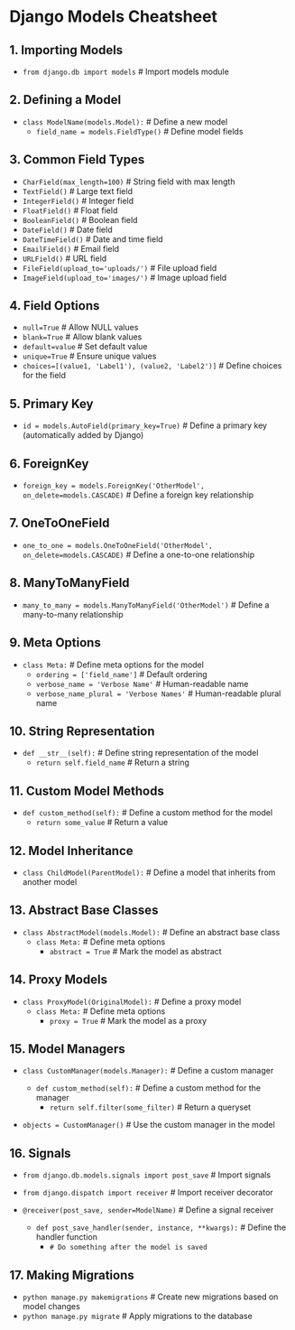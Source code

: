 # Django Models Cheatsheet

## 1. Importing Models
- `from django.db import models`  # Import models module

## 2. Defining a Model
- `class ModelName(models.Model):`  # Define a new model
  - `field_name = models.FieldType()`  # Define model fields

## 3. Common Field Types
- `CharField(max_length=100)`  # String field with max length
- `TextField()`  # Large text field
- `IntegerField()`  # Integer field
- `FloatField()`  # Float field
- `BooleanField()`  # Boolean field
- `DateField()`  # Date field
- `DateTimeField()`  # Date and time field
- `EmailField()`  # Email field
- `URLField()`  # URL field
- `FileField(upload_to='uploads/')`  # File upload field
- `ImageField(upload_to='images/')`  # Image upload field

## 4. Field Options
- `null=True`  # Allow NULL values
- `blank=True`  # Allow blank values
- `default=value`  # Set default value
- `unique=True`  # Ensure unique values
- `choices=[(value1, 'Label1'), (value2, 'Label2')]`  # Define choices for the field

## 5. Primary Key
- `id = models.AutoField(primary_key=True)`  # Define a primary key (automatically added by Django)

## 6. ForeignKey
- `foreign_key = models.ForeignKey('OtherModel', on_delete=models.CASCADE)`  # Define a foreign key relationship

## 7. OneToOneField
- `one_to_one = models.OneToOneField('OtherModel', on_delete=models.CASCADE)`  # Define a one-to-one relationship

## 8. ManyToManyField
- `many_to_many = models.ManyToManyField('OtherModel')`  # Define a many-to-many relationship

## 9. Meta Options
- `class Meta:`  # Define meta options for the model
  - `ordering = ['field_name']`  # Default ordering
  - `verbose_name = 'Verbose Name'`  # Human-readable name
  - `verbose_name_plural = 'Verbose Names'`  # Human-readable plural name

## 10. String Representation
- `def __str__(self):`  # Define string representation of the model
  - `return self.field_name`  # Return a string

## 11. Custom Model Methods
- `def custom_method(self):`  # Define a custom method for the model
  - `return some_value`  # Return a value

## 12. Model Inheritance
- `class ChildModel(ParentModel):`  # Define a model that inherits from another model

## 13. Abstract Base Classes
- `class AbstractModel(models.Model):`  # Define an abstract base class
  - `class Meta:`  # Define meta options
    - `abstract = True`  # Mark the model as abstract

## 14. Proxy Models
- `class ProxyModel(OriginalModel):`  # Define a proxy model
  - `class Meta:`  # Define meta options
    - `proxy = True`  # Mark the model as a proxy

## 15. Model Managers
- `class CustomManager(models.Manager):`  # Define a custom manager
  - `def custom_method(self):`  # Define a custom method for the manager
    - `return self.filter(some_filter)`  # Return a queryset

- `objects = CustomManager()`  # Use the custom manager in the model

## 16. Signals
- `from django.db.models.signals import post_save`  # Import signals
- `from django.dispatch import receiver`  # Import receiver decorator

- `@receiver(post_save, sender=ModelName)`  # Define a signal receiver
  - `def post_save_handler(sender, instance, **kwargs):`  # Define the handler function
    - `# Do something after the model is saved`

## 17. Making Migrations
- `python manage.py makemigrations`  # Create new migrations based on model changes
- `python manage.py migrate`  # Apply migrations to the database